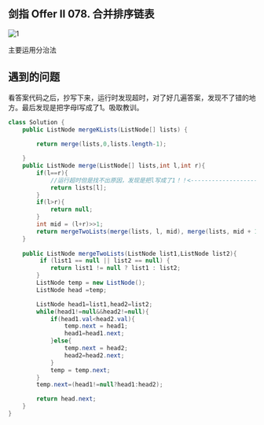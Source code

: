 ## 剑指 Offer II 078. 合并排序链表
![1](https://user-images.githubusercontent.com/83968454/192879378-1940afcf-8f2d-4057-88d6-c31978b2e82c.png)

主要运用分治法

## 遇到的问题
看答案代码之后，抄写下来，运行时发现超时，对了好几遍答案，发现不了错的地方。最后发现是把字母l写成了1。吸取教训。

```Java
class Solution {
    public ListNode mergeKLists(ListNode[] lists) {
        
        return merge(lists,0,lists.length-1);

    }
    public ListNode merge(ListNode[] lists,int l,int r){
        if(l==r){
            //运行超时但是找不出原因，发现是把l写成了1！！<-----------------------------------------------------细节问题
            return lists[l];
        } 
        if(l>r){
            return null;
        }
        int mid = (l+r)>>1;
        return mergeTwoLists(merge(lists, l, mid), merge(lists, mid + 1, r));
    }
    
    public ListNode mergeTwoLists(ListNode list1,ListNode list2){
         if (list1 == null || list2 == null) {
            return list1 != null ? list1 : list2;
        }
        ListNode temp = new ListNode();
        ListNode head =temp;

        ListNode head1=list1,head2=list2;
        while(head1!=null&&head2!=null){
            if(head1.val<head2.val){
                temp.next = head1;
                head1=head1.next;
            }else{
                temp.next = head2;
                head2=head2.next;
            }
            temp = temp.next;
        }
        temp.next=(head1!=null?head1:head2);

        return head.next;
    }
}

```
